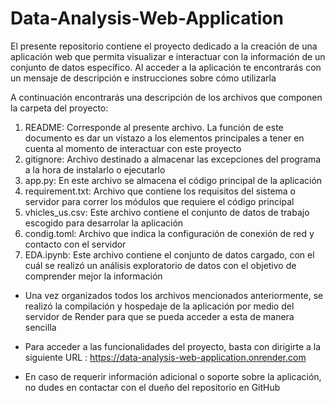 # Data-Analysis-Web-Application
El presente repositorio contiene el proyecto dedicado a la creación de una aplicación web que permita visualizar e interactuar con la información de un conjunto de datos específico. Al acceder a la aplicación te encontrarás con un mensaje de descripción e instrucciones sobre cómo utilizarla

A continuación encontrarás una descripción de los archivos que componen la carpeta del proyecto:

1. README: Corresponde al presente archivo. La función de este documento es dar un vistazo a los elementos principales a tener en cuenta al momento de interactuar con este proyecto 
2. gitignore: Archivo destinado a almacenar las excepciones del programa a la hora de instalarlo o ejecutarlo
3. app.py: En este archivo se almacena el código principal de la aplicación
4. requirement.txt: Archivo que contiene los requisitos del sistema o servidor para correr los módulos que requiere el código principal
5. vhicles_us.csv: Este archivo contiene el conjunto de datos de trabajo escogido para desarrolar la aplicación
6. condig.toml: Archivo que indica la configuración de conexión de red y contacto con el servidor
7. EDA.ipynb: Este archivo contiene el conjunto de datos cargado, con el cuál se realizó un análisis exploratorio de datos con el objetivo de comprender mejor la información

- Una vez organizados todos los archivos mencionados anteriormente, se realizó la compilación y hospedaje de la aplicación por medio del servidor de Render para que se pueda acceder a esta de manera sencilla

- Para acceder a las funcionalidades del proyecto, basta con dirigirte a la siguiente URL : https://data-analysis-web-application.onrender.com

- En caso de requerir información adicional o soporte sobre la aplicación, no dudes en contactar con el dueño del repositorio en GitHub
